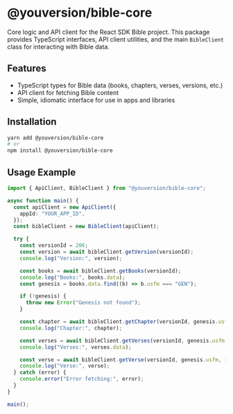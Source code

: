 # @youversion/bible-core

Core logic and API client for the React SDK Bible project. This package provides TypeScript interfaces, API client utilities, and the main `BibleClient` class for interacting with Bible data.

## Features

- TypeScript types for Bible data (books, chapters, verses, versions, etc.)
- API client for fetching Bible content
- Simple, idiomatic interface for use in apps and libraries

## Installation

```bash
yarn add @youversion/bible-core
# or
npm install @youversion/bible-core
```

## Usage Example

```ts
import { ApiClient, BibleClient } from "@youversion/bible-core";

async function main() {
  const apiClient = new ApiClient({
    appId: "YOUR_APP_ID",
  });
  const bibleClient = new BibleClient(apiClient);

  try {
    const versionId = 206;
    const version = await bibleClient.getVersion(versionId);
    console.log("Version:", version);

    const books = await bibleClient.getBooks(versionId);
    console.log("Books:", books.data);
    const genesis = books.data.find((b) => b.usfm === "GEN");

    if (!genesis) {
      throw new Error("Genesis not found");
    }

    const chapter = await bibleClient.getChapter(versionId, genesis.usfm, 1);
    console.log("Chapter:", chapter);

    const verses = await bibleClient.getVerses(versionId, genesis.usfm, 1);
    console.log("Verses:", verses.data);

    const verse = await bibleClient.getVerse(versionId, genesis.usfm, 1, 1);
    console.log("Verse:", verse);
  } catch (error) {
    console.error("Error fetching:", error);
  }
}

main();
```
